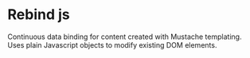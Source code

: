 Rebind js
=========

Continuous data binding for content created with  Mustache templating. 
Uses plain Javascript objects to modify existing DOM elements.

